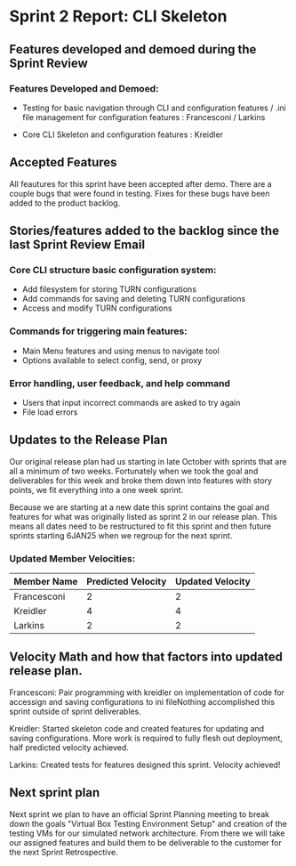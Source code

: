 # Sprint 2 Report: CLI Skeleton

## Features developed and demoed during the Sprint Review

### Features Developed and Demoed:

- Testing for basic navigation through CLI and configuration features / .ini file management for configuration features : Francesconi / Larkins

- Core CLI Skeleton and configuration features : Kreidler

## Accepted Features

All feautures for this sprint have been accepted after demo. There are a couple bugs that were found in testing. Fixes for these bugs have been added to the product backlog.


## Stories/features added to the backlog since the last Sprint Review Email

### Core CLI structure basic configuration system:
- Add filesystem for storing TURN configurations
- Add commands for saving and deleting TURN configurations
- Access and modify TURN configurations

### Commands for triggering main features:
- Main Menu features and using menus to navigate tool
- Options available to select config, send, or proxy

### Error handling, user feedback, and help command
- Users that input incorrect commands are asked to try again
- File load errors

## Updates to the Release Plan

 Our original release plan had us starting in late October with sprints that are all a minimum of two weeks. Fortunately when we took the goal and deliverables for this week and broke them down into features with story points, we fit everything into a one week sprint.

 Because we are starting at a new date this sprint contains the goal and features for what was originally listed as sprint 2 in our release plan. This means all dates need to be restructured to fit this sprint and then future sprints starting 6JAN25 when we regroup for the next sprint.

### Updated Member Velocities:

| Member Name   | Predicted Velocity | Updated Velocity |
|---------------|--------------------|------------------|
| Francesconi   | 2                  | 2                |
| Kreidler      | 4                  | 4                |
| Larkins       | 2                  | 2                |


## Velocity Math and how that factors into updated release plan.

Francesconi:
Pair programming with kreidler on implementation of code for accessign and saving configurations to ini fileNothing accomplished this sprint outside of sprint deliverables.


Kreidler:
Started skeleton code and created features for updating and saving configurations. More work is required to fully flesh out deployment, half predicted velocity achieved.


Larkins:
Created tests for features designed this sprint. Velocity achieved!

## Next sprint plan

Next sprint we plan to have an official Sprint Planning meeting to break down the goals "Virtual Box Testing Environment Setup" and creation of the testing VMs for our simulated network architecture. From there we will take our assigned features and build them to be deliverable to the customer for the next Sprint Retrospective.